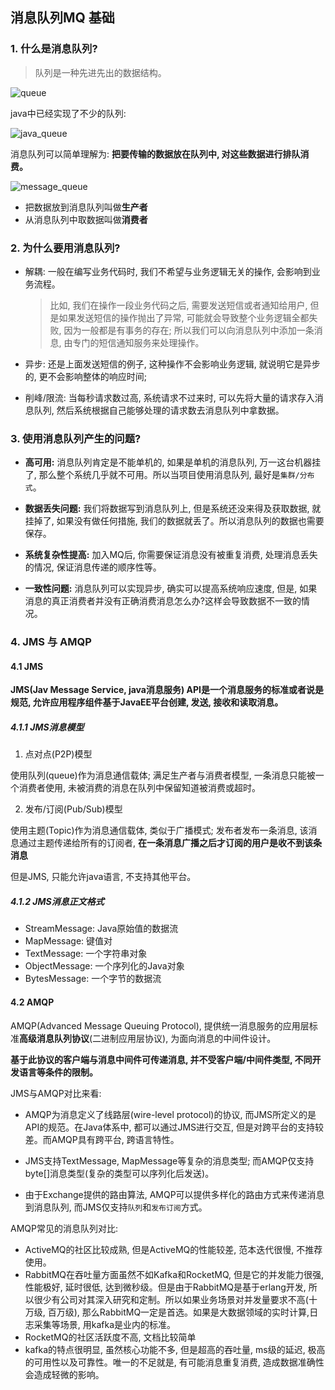 ## 消息队列MQ 基础

### 1. 什么是消息队列?

> 队列是一种先进先出的数据结构。

![queue](/image/queue.png)

java中已经实现了不少的队列: 

![java_queue](/image/java_queue.png)

消息队列可以简单理解为: **把要传输的数据放在队列中, 对这些数据进行排队消费。**

![message_queue](/image/message_queue.png)

- 把数据放到消息队列叫做**生产者**
- 从消息队列中取数据叫做**消费者**

### 2. 为什么要用消息队列?

- 解耦: 一般在编写业务代码时, 我们不希望与业务逻辑无关的操作, 会影响到业务流程。

    > 比如, 我们在操作一段业务代码之后, 需要发送短信或者通知给用户, 但是如果发送短信的操作抛出了异常, 可能就会导致整个业务逻辑全都失败, 因为一般都是有事务的存在; 所以我们可以向消息队列中添加一条消息, 由专门的短信通知服务来处理操作。

- 异步: 还是上面发送短信的例子, 这种操作不会影响业务逻辑, 就说明它是异步的, 更不会影响整体的响应时间;

- 削峰/限流: 当每秒请求数过高, 系统请求不过来时, 可以先将大量的请求存入消息队列, 然后系统根据自己能够处理的请求数去消息队列中拿数据。

### 3. 使用消息队列产生的问题?

- **高可用:** 消息队列肯定是不能单机的, 如果是单机的消息队列, 万一这台机器挂了, 那么整个系统几乎就不可用。所以当项目使用消息队列, 最好是`集群/分布式`。

- **数据丢失问题:** 我们将数据写到消息队列上, 但是系统还没来得及获取数据, 就挂掉了, 如果没有做任何措施, 我们的数据就丢了。所以消息队列的数据也需要保存。

- **系统复杂性提高:** 加入MQ后, 你需要保证消息没有被重复消费, 处理消息丢失的情况, 保证消息传递的顺序性等。

- **一致性问题:** 消息队列可以实现异步, 确实可以提高系统响应速度, 但是, 如果消息的真正消费者并没有正确消费消息怎么办?这样会导致数据不一致的情况。

### 4. JMS 与 AMQP

#### 4.1 JMS

**JMS(Jav Message Service, java消息服务) API是一个消息服务的标准或者说是规范, 允许应用程序组件基于JavaEE平台创建, 发送, 接收和读取消息。**

##### 4.1.1 JMS消息模型

1. 点对点(P2P)模型

使用队列(queue)作为消息通信载体; 满足生产者与消费者模型, 一条消息只能被一个消费者使用, 未被消费的消息在队列中保留知道被消费或超时。

2. 发布/订阅(Pub/Sub)模型

使用主题(Topic)作为消息通信载体, 类似于广播模式; 发布者发布一条消息, 该消息通过主题传递给所有的订阅者, **在一条消息广播之后才订阅的用户是收不到该条消息**

但是JMS, 只能允许java语言, 不支持其他平台。

##### 4.1.2 JMS消息正文格式

- StreamMessage: Java原始值的数据流
- MapMessage: 键值对
- TextMessage: 一个字符串对象
- ObjectMessage: 一个序列化的Java对象
- BytesMessage: 一个字节的数据流

#### 4.2 AMQP

AMQP(Advanced Message Queuing Protocol), 提供统一消息服务的应用层标准**高级消息队列协议**(二进制应用层协议), 为面向消息的中间件设计。

**基于此协议的客户端与消息中间件可传递消息, 并不受客户端/中间件类型, 不同开发语言等条件的限制。**

JMS与AMQP对比来看:

- AMQP为消息定义了线路层(wire-level protocol)的协议, 而JMS所定义的是API的规范。在Java体系中, 都可以通过JMS进行交互, 但是对跨平台的支持较差。而AMQP具有跨平台, 跨语言特性。

- JMS支持TextMessage, MapMessage等复杂的消息类型; 而AMQP仅支持byte[]消息类型(复杂的类型可以序列化后发送)。

- 由于Exchange提供的路由算法, AMQP可以提供多样化的路由方式来传递消息到消息队列, 而JMS仅支持`队列`和`发布订阅`方式。

AMQP常见的消息队列对比:

- ActiveMQ的社区比较成熟, 但是ActiveMQ的性能较差, 范本迭代很慢, 不推荐使用。
- RabbitMQ在吞吐量方面虽然不如Kafka和RocketMQ, 但是它的并发能力很强, 性能极好, 延时很低, 达到微秒级。但是由于RabbitMQ是基于erlang开发, 所以很少有公司对其深入研究和定制。所以如果业务场景对并发量要求不高(十万级, 百万级), 那么RabbitMQ一定是首选。如果是大数据领域的实时计算,日志采集等场景, 用kafka是业内的标准。
- RocketMQ的社区活跃度不高, 文档比较简单
- kafka的特点很明显, 虽然核心功能不多, 但是超高的吞吐量, ms级的延迟, 极高的可用性以及可靠性。唯一的不足就是, 有可能消息重复消费, 造成数据准确性会造成轻微的影响。


